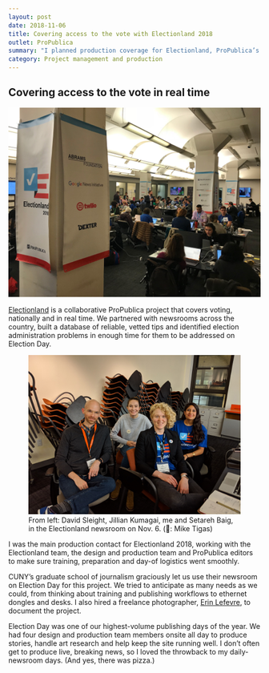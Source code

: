 ```yaml
---
layout: post
date: 2018-11-06
title: Covering access to the vote with Electionland 2018
outlet: ProPublica
summary: "I planned production coverage for Electionland, ProPublica’s massively collaborative project to cover access to voting in real time."
category: Project management and production
---
```


## Covering access to the vote in real time

<img src="/assets/img/20181106-electionland.jpg" alt="The Electionland newsroom"/>

[Electionland](https://www.propublica.org/electionland/) is a collaborative ProPublica project that covers voting, nationally and in real time. We partnered with newsrooms across the country, built a database of reliable, vetted tips and identified election administration problems in enough time for them to be addressed on Election Day.

<figure class="inset">
  <img src="/assets/img/20181106-electionland-team.jpg"/>
  <figcaption>From left: David Sleight, Jillian Kumagai, me and Setareh Baig, in the Electionland newsroom on Nov. 6. (📸: Mike Tigas)</figcaption>
</figure>

I was the main production contact for Electionland 2018, working with the Electionland team, the design and production team and ProPublica editors to make sure training, preparation and day-of logistics went smoothly.

CUNY’s graduate school of journalism graciously let us use their newsroom on Election Day for this project. We tried to anticipate as many needs as we could, from thinking about training and publishing workflows to ethernet dongles and desks. I also hired a freelance photographer, [Erin Lefevre](http://www.erinlefevre.com/#1), to document the project.

Election Day was one of our highest-volume publishing days of the year. We had four design and production team members onsite all day to produce stories, handle art research and help keep the site running well. I don’t often get to produce live, breaking news, so I loved the throwback to my daily-newsroom days. (And yes, there was pizza.)
